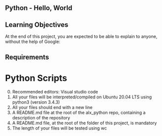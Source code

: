 ## Python - Hello, World

## Learning Objectives
At the end of this project, you are expected to be able to explain to anyone, without the help of Google:

## Requirements
# Python Scripts
0. Recommended editors: Visual studio code
1. All your files will be interpreted/compiled on Ubuntu 20.04 LTS using python3 (version 3.4.3)
3. All your files should end with a new line
4. A README.md file at the root of the alx_python repo, containing a description of the repository
5. A README.md file, at the root of the folder of this project, is mandatory
6. The length of your files will be tested using wc